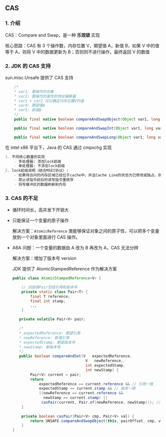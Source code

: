 ## CAS

### 1. 介绍

CAS：Compare and Swap，是一种 **乐观锁** 实现

核心思路：CAS 有 3 个操作数，内存位置 V，期望值 A，新值 B，如果 V 中的值等于 A，则将 V 中的数据更新为 B；否则则不进行操作，最终返回 V 的数值



### 2. JDK 的 CAS 支持

sun.misc.Unsafe 提供了 CAS 支持

``` java
    /*
    * var1: 要操作的对象
    * var2: 要操作的属性的地址偏移量
    * var1 + var2 可以确定内存位置V的值
    * var4: 期望值A
    * var5: 新值B
    */
    public final native boolean compareAndSwapObject(Object var1, long var2, Object var4, Object var5);

    public final native boolean compareAndSwapInt(Object var1, long var2, int var4, int var5);

    public final native boolean compareAndSwapLong(Object var1, long var2, long var4, long var6);
```



在 intel x86 平台下，Java 的 CAS 通过 cmpxchg 实现

``` markdown
1. 不同核心数量的实现
	- 多处理器: 添加lock前缀
	- 单处理器: 不添加lock前缀
2. lock前缀说明（结合MSEI协议）: 
	- 如果待访问的内存区域已经位于cache中，并且Cache Line的状态为已修改或独占，则直接更新(读写时  	   Cache Line会被锁定，其他CPU无法更新数据); 否则锁住总线进行更新
	- 禁止该指令前后的读写指令重排序
	- 将写缓冲区的数据刷新到内存
```



### 3. CAS 的不足

- 循环时间长，高并发下开销大

- 只能保证一个变量的原子操作

  解决方案：`AtomicReference` 类能够保证对象之间的原子性，可以把多个变量放到一个对象里面进行 CAS 操作。

- ABA 问题：一个变量的数据由 A 改为 B 再改为 A，CAS 无法分辨

  解决方案：增加了版本号 version

  JDK 提供了 AtomicStampedReference 作为解决方案

  ``` java
  public class AtomicStampedReference<V> {
  
      // 内部类Pair包括引用和版本号
      private static class Pair<T> {
          final T reference;
          final int stamp;
          ...
      }
  
     private volatile Pair<V> pair;
     
     /*
     * expectedReference: 期望引用
     * newReference: 新值引用
     * expectedStamp: 期望版本号
     * newStamp: 新版本号
     */
     public boolean compareAndSet(V   expectedReference,
                                   V   newReference,
                                   int expectedStamp,
                                   int newStamp) {
          Pair<V> current = pair;
          return
              expectedReference == current.reference && // 引用一致
              expectedStamp == current.stamp && // 版本一致
              ((newReference == current.reference &&
                newStamp == current.stamp) ||
               casPair(current, Pair.of(newReference, newStamp))); // 设置新值
      }
      
      private boolean casPair(Pair<V> cmp, Pair<V> val) {
          return UNSAFE.compareAndSwapObject(this, pairOffset, cmp, val);
      }
  }
  ```

  